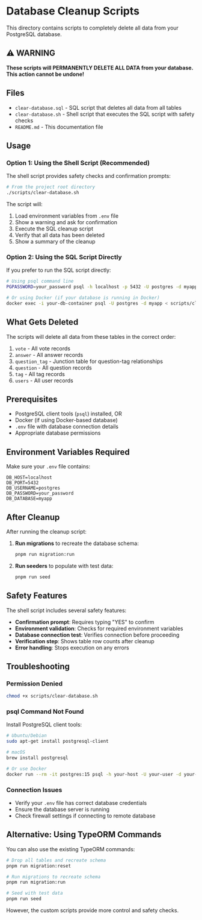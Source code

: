 # Database Cleanup Scripts

This directory contains scripts to completely delete all data from your PostgreSQL database.

## ⚠️ WARNING

**These scripts will PERMANENTLY DELETE ALL DATA from your database. This action cannot be undone!**

## Files

- `clear-database.sql` - SQL script that deletes all data from all tables
- `clear-database.sh` - Shell script that executes the SQL script with safety checks
- `README.md` - This documentation file

## Usage

### Option 1: Using the Shell Script (Recommended)

The shell script provides safety checks and confirmation prompts:

```bash
# From the project root directory
./scripts/clear-database.sh
```

The script will:
1. Load environment variables from `.env` file
2. Show a warning and ask for confirmation
3. Execute the SQL cleanup script
4. Verify that all data has been deleted
5. Show a summary of the cleanup

### Option 2: Using the SQL Script Directly

If you prefer to run the SQL script directly:

```bash
# Using psql command line
PGPASSWORD=your_password psql -h localhost -p 5432 -U postgres -d myapp -f scripts/clear-database.sql

# Or using Docker (if your database is running in Docker)
docker exec -i your-db-container psql -U postgres -d myapp < scripts/clear-database.sql
```

## What Gets Deleted

The scripts will delete all data from these tables in the correct order:

1. `vote` - All vote records
2. `answer` - All answer records  
3. `question_tag` - Junction table for question-tag relationships
4. `question` - All question records
5. `tag` - All tag records
6. `users` - All user records

## Prerequisites

- PostgreSQL client tools (`psql`) installed, OR
- Docker (if using Docker-based database)
- `.env` file with database connection details
- Appropriate database permissions

## Environment Variables Required

Make sure your `.env` file contains:

```env
DB_HOST=localhost
DB_PORT=5432
DB_USERNAME=postgres
DB_PASSWORD=your_password
DB_DATABASE=myapp
```

## After Cleanup

After running the cleanup script:

1. **Run migrations** to recreate the database schema:
   ```bash
   pnpm run migration:run
   ```

2. **Run seeders** to populate with test data:
   ```bash
   pnpm run seed
   ```

## Safety Features

The shell script includes several safety features:

- **Confirmation prompt**: Requires typing "YES" to confirm
- **Environment validation**: Checks for required environment variables
- **Database connection test**: Verifies connection before proceeding
- **Verification step**: Shows table row counts after cleanup
- **Error handling**: Stops execution on any errors

## Troubleshooting

### Permission Denied
```bash
chmod +x scripts/clear-database.sh
```

### psql Command Not Found
Install PostgreSQL client tools:
```bash
# Ubuntu/Debian
sudo apt-get install postgresql-client

# macOS
brew install postgresql

# Or use Docker
docker run --rm -it postgres:15 psql -h your-host -U your-user -d your-db
```

### Connection Issues
- Verify your `.env` file has correct database credentials
- Ensure the database server is running
- Check firewall settings if connecting to remote database

## Alternative: Using TypeORM Commands

You can also use the existing TypeORM commands:

```bash
# Drop all tables and recreate schema
pnpm run migration:reset

# Run migrations to recreate schema
pnpm run migration:run

# Seed with test data
pnpm run seed
```

However, the custom scripts provide more control and safety checks.
